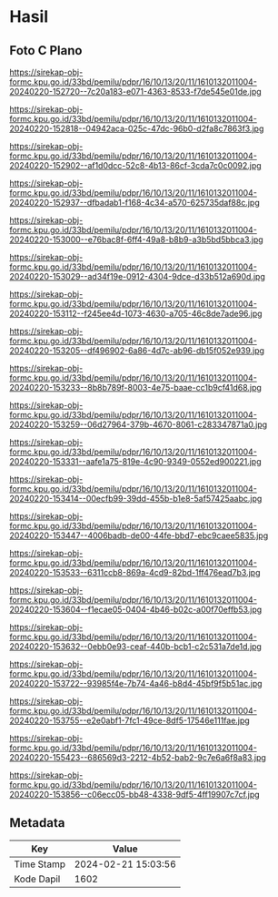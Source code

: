 # Hasil

## Foto C Plano

https://sirekap-obj-formc.kpu.go.id/33bd/pemilu/pdpr/16/10/13/20/11/1610132011004-20240220-152720--7c20a183-e071-4363-8533-f7de545e01de.jpg

https://sirekap-obj-formc.kpu.go.id/33bd/pemilu/pdpr/16/10/13/20/11/1610132011004-20240220-152818--04942aca-025c-47dc-96b0-d2fa8c7863f3.jpg

https://sirekap-obj-formc.kpu.go.id/33bd/pemilu/pdpr/16/10/13/20/11/1610132011004-20240220-152902--af1d0dcc-52c8-4b13-86cf-3cda7c0c0092.jpg

https://sirekap-obj-formc.kpu.go.id/33bd/pemilu/pdpr/16/10/13/20/11/1610132011004-20240220-152937--dfbadab1-f168-4c34-a570-625735daf88c.jpg

https://sirekap-obj-formc.kpu.go.id/33bd/pemilu/pdpr/16/10/13/20/11/1610132011004-20240220-153000--e76bac8f-6ff4-49a8-b8b9-a3b5bd5bbca3.jpg

https://sirekap-obj-formc.kpu.go.id/33bd/pemilu/pdpr/16/10/13/20/11/1610132011004-20240220-153029--ad34f19e-0912-4304-9dce-d33b512a690d.jpg

https://sirekap-obj-formc.kpu.go.id/33bd/pemilu/pdpr/16/10/13/20/11/1610132011004-20240220-153112--f245ee4d-1073-4630-a705-46c8de7ade96.jpg

https://sirekap-obj-formc.kpu.go.id/33bd/pemilu/pdpr/16/10/13/20/11/1610132011004-20240220-153205--df496902-6a86-4d7c-ab96-db15f052e939.jpg

https://sirekap-obj-formc.kpu.go.id/33bd/pemilu/pdpr/16/10/13/20/11/1610132011004-20240220-153233--8b8b789f-8003-4e75-baae-cc1b9cf41d68.jpg

https://sirekap-obj-formc.kpu.go.id/33bd/pemilu/pdpr/16/10/13/20/11/1610132011004-20240220-153259--06d27964-379b-4670-8061-c283347871a0.jpg

https://sirekap-obj-formc.kpu.go.id/33bd/pemilu/pdpr/16/10/13/20/11/1610132011004-20240220-153331--aafe1a75-819e-4c90-9349-0552ed900221.jpg

https://sirekap-obj-formc.kpu.go.id/33bd/pemilu/pdpr/16/10/13/20/11/1610132011004-20240220-153414--00ecfb99-39dd-455b-b1e8-5af57425aabc.jpg

https://sirekap-obj-formc.kpu.go.id/33bd/pemilu/pdpr/16/10/13/20/11/1610132011004-20240220-153447--4006badb-de00-44fe-bbd7-ebc9caee5835.jpg

https://sirekap-obj-formc.kpu.go.id/33bd/pemilu/pdpr/16/10/13/20/11/1610132011004-20240220-153533--6311ccb8-869a-4cd9-82bd-1ff476ead7b3.jpg

https://sirekap-obj-formc.kpu.go.id/33bd/pemilu/pdpr/16/10/13/20/11/1610132011004-20240220-153604--f1ecae05-0404-4b46-b02c-a00f70effb53.jpg

https://sirekap-obj-formc.kpu.go.id/33bd/pemilu/pdpr/16/10/13/20/11/1610132011004-20240220-153632--0ebb0e93-ceaf-440b-bcb1-c2c531a7de1d.jpg

https://sirekap-obj-formc.kpu.go.id/33bd/pemilu/pdpr/16/10/13/20/11/1610132011004-20240220-153722--93985f4e-7b74-4a46-b8d4-45bf9f5b51ac.jpg

https://sirekap-obj-formc.kpu.go.id/33bd/pemilu/pdpr/16/10/13/20/11/1610132011004-20240220-153755--e2e0abf1-7fc1-49ce-8df5-17546e111fae.jpg

https://sirekap-obj-formc.kpu.go.id/33bd/pemilu/pdpr/16/10/13/20/11/1610132011004-20240220-155423--686569d3-2212-4b52-bab2-9c7e6a6f8a83.jpg

https://sirekap-obj-formc.kpu.go.id/33bd/pemilu/pdpr/16/10/13/20/11/1610132011004-20240220-153856--c06ecc05-bb48-4338-9df5-4ff19907c7cf.jpg


## Metadata

| Key        | Value               |
| ---------- | ------------------- |
| Time Stamp | 2024-02-21 15:03:56 |
| Kode Dapil | 1602                |



